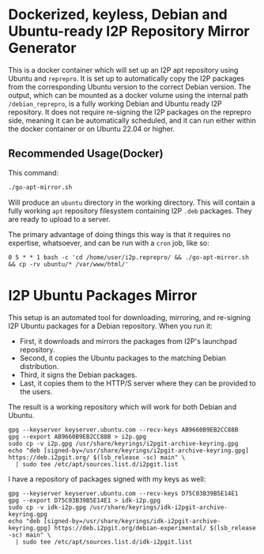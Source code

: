 Dockerized, keyless, Debian and Ubuntu-ready I2P Repository Mirror Generator
============================================================================

This is a docker container which will set up an I2P apt repository using Ubuntu and `reprepro`.
It is set up to automatically copy the I2P packages from the corresponding Ubuntu version to the correct Debian version.
The output, which can be mounted as a docker volume using the internal path `/debian_reprepro`, is a fully working Debian and Ubuntu ready I2P repository. It does not require re-signing the I2P packages on the reprepro side, meaning it can be automatically scheduled, and it can run either within the docker container or on Ubuntu 22.04 or higher.

Recommended Usage(Docker)
-------------------------

This command:

```sh
./go-apt-mirror.sh
```

Will produce an `ubuntu` directory in the working directory.
This will contain a fully working `apt` repository filesystem containing I2P `.deb` packages.
They are ready to upload to a server.

The primary advantage of doing things this way is that it requires no expertise, whatsoever, and can be run with a `cron` job, like so:

```
0 5 * * 1 bash -c 'cd /home/user/i2p.reprepro/ && ./go-apt-mirror.sh && cp -rv ubuntu/* /var/www/html/'
```

I2P Ubuntu Packages Mirror
==========================

This setup is an automated tool for downloading, mirroring, and re-signing I2P Ubuntu packages for a Debian repository.
When you run it:

 - First, it downloads and mirrors the packages from I2P's launchpad repository.
 - Second, it copies the Ubuntu packages to the matching Debian distribution.
 - Third, it signs the Debian packages.
 - Last, it copies them to the HTTP/S server where they can be provided to the users.

The result is a working repository which will work for both Debian and Ubuntu.

```
gpg --keyserver keyserver.ubuntu.com --recv-keys AB9660B9EB2CC88B
gpg --export AB9660B9EB2CC88B > i2p.gpg
sudo cp -v i2p.gpg /usr/share/keyrings/i2pgit-archive-keyring.gpg
echo "deb [signed-by=/usr/share/keyrings/i2pgit-archive-keyring.gpg] https://deb.i2pgit.org/ $(lsb_release -sc) main" \
  | sudo tee /etc/apt/sources.list.d/i2pgit.list
```

I have a repository of packages signed with my keys as well:

```
gpg --keyserver keyserver.ubuntu.com --recv-keys D75C03B39B5E14E1
gpg --export D75C03B39B5E14E1 > idk-i2p.gpg
sudo cp -v idk-i2p.gpg /usr/share/keyrings/idk-i2pgit-archive-keyring.gpg
echo "deb [signed-by=/usr/share/keyrings/idk-i2pgit-archive-keyring.gpg] https://deb.i2pgit.org/debian-experimental/ $(lsb_release -sc) main" \
  | sudo tee /etc/apt/sources.list.d/idk-i2pgit.list
```
